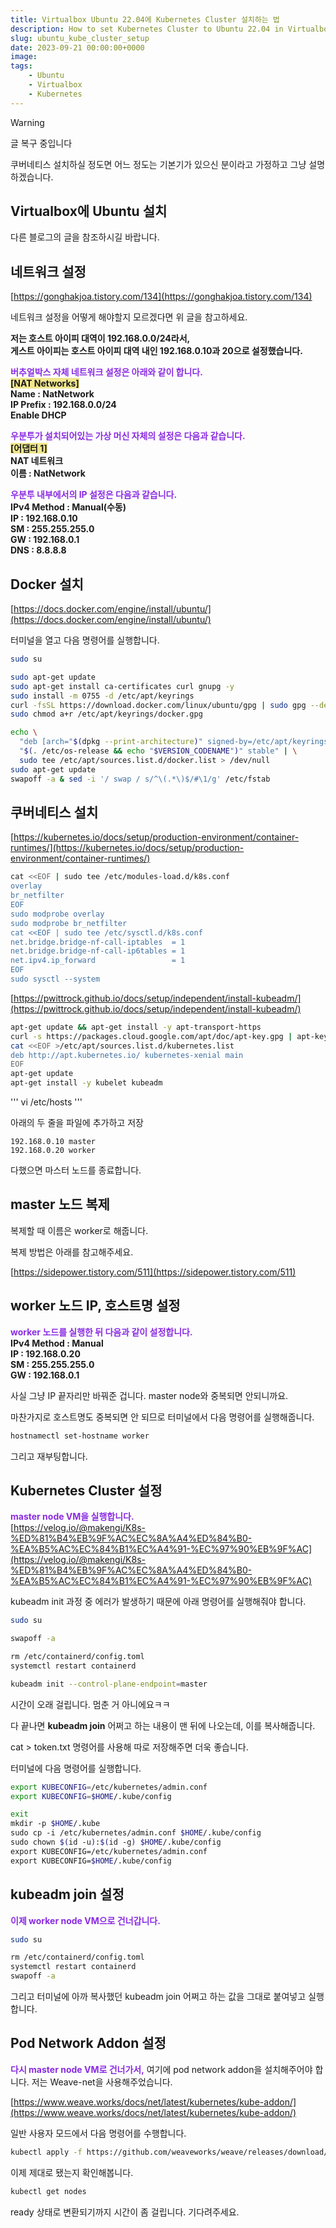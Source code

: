 ```yaml
---
title: Virtualbox Ubuntu 22.04에 Kubernetes Cluster 설치하는 법
description: How to set Kubernetes Cluster to Ubuntu 22.04 in Virtualbox
slug: ubuntu_kube_cluster_setup
date: 2023-09-21 00:00:00+0000
image: 
tags:
    - Ubuntu
    - Virtualbox
    - Kubernetes
---
```


> [!WARNING]  
> 글 복구 중입니다

쿠버네티스 설치하실 정도면 어느 정도는 기본기가 있으신 분이라고 가정하고 그냥 설명하겠습니다.

## Virtualbox에 Ubuntu 설치

다른 블로그의 글을 참조하시길 바랍니다.

## 네트워크 설정

[https://gonghakjoa.tistory.com/134](https://gonghakjoa.tistory.com/134)

네트워크 설정을 어떻게 해야할지 모르겠다면 위 글을 참고하세요.

**저는 호스트 아이피 대역이 192.168.0.0/24라서,**  
**게스트 아이피는 호스트 아이피 대역 내인 192.168.0.10과 20으로 설정했습니다.**

<span style="color:blueviolet"> **버추얼박스 자체 네트워크 설정은 아래와 같이 합니다.** </span>  
<span style="background-color:khaki"> **\[NAT Networks\]** </span>  
**Name : NatNetwork**  
**IP Prefix : 192.168.0.0/24**  
**Enable DHCP**  

<span style="color:blueviolet"> **우분투가 설치되어있는 가상 머신 자체의 설정은 다음과 같습니다.** </span>  
<span style="background-color:khaki"> **\[어댑터 1\]** </span>  
**NAT 네트워크**  
**이름 : NatNetwork**

<span style="color:blueviolet"> **우분투 내부에서의 IP 설정은 다음과 같습니다.** </span>  
**IPv4 Method : Manual(수동)**  
**IP : 192.168.0.10**  
**SM : 255.255.255.0**  
**GW : 192.168.0.1**  
**DNS : 8.8.8.8**


## Docker 설치

[https://docs.docker.com/engine/install/ubuntu/](https://docs.docker.com/engine/install/ubuntu/)

터미널을 열고 다음 명령어를 실행합니다.

```bash
sudo su

sudo apt-get update
sudo apt-get install ca-certificates curl gnupg -y
sudo install -m 0755 -d /etc/apt/keyrings
curl -fsSL https://download.docker.com/linux/ubuntu/gpg | sudo gpg --dearmor -o /etc/apt/keyrings/docker.gpg
sudo chmod a+r /etc/apt/keyrings/docker.gpg

echo \
  "deb [arch="$(dpkg --print-architecture)" signed-by=/etc/apt/keyrings/docker.gpg] https://download.docker.com/linux/ubuntu \
  "$(. /etc/os-release && echo "$VERSION_CODENAME")" stable" | \
  sudo tee /etc/apt/sources.list.d/docker.list > /dev/null
sudo apt-get update
swapoff -a & sed -i '/ swap / s/^\(.*\)$/#\1/g' /etc/fstab
```


## 쿠버네티스 설치

[https://kubernetes.io/docs/setup/production-environment/container-runtimes/](https://kubernetes.io/docs/setup/production-environment/container-runtimes/)

```bash
cat <<EOF | sudo tee /etc/modules-load.d/k8s.conf  
overlay  
br_netfilter  
EOF  
sudo modprobe overlay  
sudo modprobe br_netfilter  
cat <<EOF | sudo tee /etc/sysctl.d/k8s.conf  
net.bridge.bridge-nf-call-iptables  = 1  
net.bridge.bridge-nf-call-ip6tables = 1  
net.ipv4.ip_forward                 = 1  
EOF  
sudo sysctl --system
```

[https://pwittrock.github.io/docs/setup/independent/install-kubeadm/](https://pwittrock.github.io/docs/setup/independent/install-kubeadm/)
  
```bash
apt-get update && apt-get install -y apt-transport-https
curl -s https://packages.cloud.google.com/apt/doc/apt-key.gpg | apt-key add -
cat <<EOF >/etc/apt/sources.list.d/kubernetes.list
deb http://apt.kubernetes.io/ kubernetes-xenial main
EOF
apt-get update
apt-get install -y kubelet kubeadm
```

'''
vi /etc/hosts
'''

아래의 두 줄을 파일에 추가하고 저장
```
192.168.0.10 master
192.168.0.20 worker
```

다했으면 마스터 노드를 종료합니다.

## master 노드 복제

복제할 때 이름은 worker로 해줍니다.

복제 방법은 아래를 참고해주세요.

[https://sidepower.tistory.com/511](https://sidepower.tistory.com/511)
  
  
## worker 노드 IP, 호스트명 설정

<span style="color:blueviolet"> **worker 노드를 실행한 뒤 다음과 같이 설정합니다.** </span>  
**IPv4 Method : Manual**  
**IP : 192.168.0.20**  
**SM : 255.255.255.0**  
**GW : 192.168.0.1**  

사실 그냥 IP 끝자리만 바꿔준 겁니다. master node와 중복되면 안되니까요.

마찬가지로 호스트명도 중복되면 안 되므로 터미널에서 다음 명령어를 실행해줍니다.

```bash
hostnamectl set-hostname worker
```

그리고 재부팅합니다.

## Kubernetes Cluster 설정

<span style="color:blueviolet"> **master node VM을 실행합니다.** </span>  
[https://velog.io/@makengi/K8s-%ED%81%B4%EB%9F%AC%EC%8A%A4%ED%84%B0-%EA%B5%AC%EC%84%B1%EC%A4%91-%EC%97%90%EB%9F%AC](https://velog.io/@makengi/K8s-%ED%81%B4%EB%9F%AC%EC%8A%A4%ED%84%B0-%EA%B5%AC%EC%84%B1%EC%A4%91-%EC%97%90%EB%9F%AC)

kubeadm init 과정 중 에러가 발생하기 때문에 아래 명령어를 실행해줘야 합니다.

```bash
sudo su

swapoff -a

rm /etc/containerd/config.toml  
systemctl restart containerd

kubeadm init --control-plane-endpoint=master
```

시간이 오래 걸립니다. 멈춘 거 아니에요ㅋㅋ

다 끝나면 **kubeadm join** 어쩌고 하는 내용이 맨 뒤에 나오는데, 이를 복사해줍니다.

cat > token.txt 명령어를 사용해 따로 저장해주면 더욱 좋습니다.

터미널에 다음 명령어를 실행합니다.

```bash
export KUBECONFIG=/etc/kubernetes/admin.conf
export KUBECONFIG=$HOME/.kube/config

exit
mkdir -p $HOME/.kube
sudo cp -i /etc/kubernetes/admin.conf $HOME/.kube/config
sudo chown $(id -u):$(id -g) $HOME/.kube/config
export KUBECONFIG=/etc/kubernetes/admin.conf
export KUBECONFIG=$HOME/.kube/config
```

## kubeadm join 설정

<span style="color:blueviolet"> **이제 worker node VM으로 건너갑니다.** </span>

```bash
sudo su

rm /etc/containerd/config.toml
systemctl restart containerd
swapoff -a
```

그리고 터미널에 아까 복사했던 kubeadm join 어쩌고 하는 값을 그대로 붙여넣고 실행합니다.


## Pod Network Addon 설정

<span style="color:blueviolet"> **다시 master node VM로 건너가서,** </span>
여기에 pod network addon을 설치해주어야 합니다.
저는 Weave-net을 사용해주었습니다.

[https://www.weave.works/docs/net/latest/kubernetes/kube-addon/](https://www.weave.works/docs/net/latest/kubernetes/kube-addon/)

일반 사용자 모드에서 다음 명령어를 수행합니다.

```bash
kubectl apply -f https://github.com/weaveworks/weave/releases/download/v2.8.1/weave-daemonset-k8s.yaml
```
  
  이제 제대로 됐는지 확인해봅니다.

```bash
kubectl get nodes
```

ready 상태로 변환되기까지 시간이 좀 걸립니다. 기다려주세요.